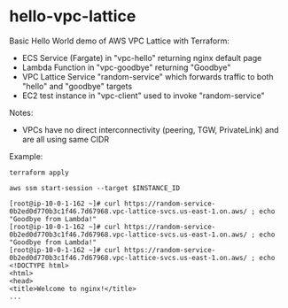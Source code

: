 # hello-vpc-lattice

Basic Hello World demo of AWS VPC Lattice with Terraform:

- ECS Service (Fargate) in "vpc-hello" returning nginx default page
- Lambda Function in "vpc-goodbye" returning "Goodbye"
- VPC Lattice Service "random-service" which forwards traffic to both "hello" and "goodbye" targets
- EC2 test instance in "vpc-client" used to invoke "random-service"

Notes:
- VPCs have no direct interconnectivity (peering, TGW, PrivateLink) and are all using same CIDR


Example:

```
terraform apply

aws ssm start-session --target $INSTANCE_ID

[root@ip-10-0-1-162 ~]# curl https://random-service-0b2ed0d770b3c1f46.7d67968.vpc-lattice-svcs.us-east-1.on.aws/ ; echo
"Goodbye from Lambda!"
[root@ip-10-0-1-162 ~]# curl https://random-service-0b2ed0d770b3c1f46.7d67968.vpc-lattice-svcs.us-east-1.on.aws/ ; echo
"Goodbye from Lambda!"
[root@ip-10-0-1-162 ~]# curl https://random-service-0b2ed0d770b3c1f46.7d67968.vpc-lattice-svcs.us-east-1.on.aws/ ; echo
<!DOCTYPE html>
<html>
<head>
<title>Welcome to nginx!</title>
...
```
